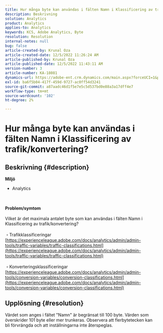 ```yaml
---
title: Hur många byte kan användas i fälten Namn i Klassificering av trafik/konvertering?
description: Beskrivning
solution: Analytics
product: Analytics
applies-to: Analytics
keywords: KCS, Adobe Analytics, Byte
resolution: Resolution
internal-notes: null
bug: false
article-created-by: Krunal Oza
article-created-date: 12/5/2022 11:26:24 AM
article-published-by: Krunal Oza
article-published-date: 12/5/2022 11:43:11 AM
version-number: 3
article-number: KA-18081
dynamics-url: https://adobe-ent.crm.dynamics.com/main.aspx?forceUCI=1&pagetype=entityrecord&etn=knowledgearticle&id=650ddda4-8f74-ed11-81aa-6045bd006c82
exl-id: ba6f5b04-417f-459d-9727-ac0ff54d3241
source-git-commit: a87aadc46d1f5e7e5c5d537bd0e88a3a17dff4e7
workflow-type: tm+mt
source-wordcount: '102'
ht-degree: 2%

---
```


# Hur många byte kan användas i fälten Namn i Klassificering av trafik/konvertering?

## Beskrivning {#description}

<b>Miljö</b>
- Analytics 

<br> <br><b>Problem/symtom</b><br> <br>Vilket är det maximala antalet byte som kan användas i fälten Namn i Klassificering av trafik/konvertering?<br> <br>・Trafikklassificeringar
[https://experienceleague.adobe.com/docs/analytics/admin/admin-tools/traffic-variables/traffic-classifications.html](https://experienceleague.adobe.com/docs/analytics/admin/admin-tools/traffic-variables/traffic-classifications.html)<br> <br>・Konverteringsklassificeringar
[https://experienceleague.adobe.com/docs/analytics/admin/admin-tools/conversion-variables/conversion-classifications.html](https://experienceleague.adobe.com/docs/analytics/admin/admin-tools/conversion-variables/conversion-classifications.html)

## Upplösning {#resolution}


Värdet som anges i fältet &quot;Namn&quot; är begränsat till 100 byte. Värden som överskrider 101 byte eller mer trunkeras. Observera att flerbytetecken kan bli förvrängda och att inställningarna inte återspeglas.

